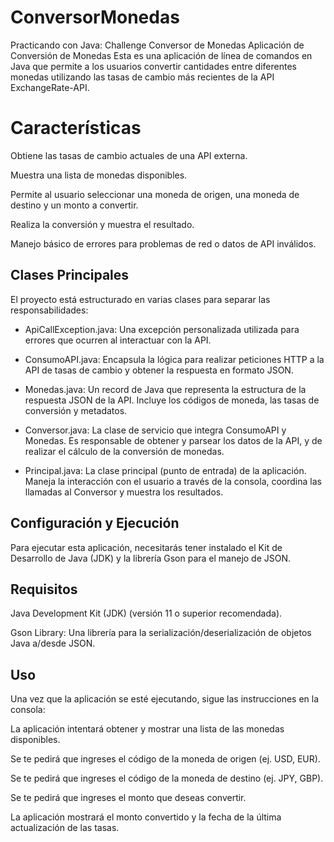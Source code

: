 # ConversorMonedas
Practicando con Java: Challenge Conversor de Monedas
Aplicación de Conversión de Monedas
Esta es una aplicación de línea de comandos en Java que permite a los usuarios convertir cantidades entre diferentes monedas utilizando las tasas de cambio más recientes de la API ExchangeRate-API.

# Características
Obtiene las tasas de cambio actuales de una API externa.

Muestra una lista de monedas disponibles.

Permite al usuario seleccionar una moneda de origen, una moneda de destino y un monto a convertir.

Realiza la conversión y muestra el resultado.

Manejo básico de errores para problemas de red o datos de API inválidos.

## Clases Principales
El proyecto está estructurado en varias clases para separar las responsabilidades:

* ApiCallException.java: Una excepción personalizada utilizada para errores que ocurren al interactuar con la API.

* ConsumoAPI.java: Encapsula la lógica para realizar peticiones HTTP a la API de tasas de cambio y obtener la respuesta en formato JSON.

* Monedas.java: Un record de Java que representa la estructura de la respuesta JSON de la API. Incluye los códigos de moneda, las tasas de conversión y metadatos.

* Conversor.java: La clase de servicio que integra ConsumoAPI y Monedas. Es responsable de obtener y parsear los datos de la API, y de realizar el cálculo de la conversión de monedas.

* Principal.java: La clase principal (punto de entrada) de la aplicación. Maneja la interacción con el usuario a través de la consola, coordina las llamadas al Conversor y muestra los resultados.

## Configuración y Ejecución
Para ejecutar esta aplicación, necesitarás tener instalado el Kit de Desarrollo de Java (JDK) y la librería Gson para el manejo de JSON.

## Requisitos
Java Development Kit (JDK) (versión 11 o superior recomendada).

Gson Library: Una librería para la serialización/deserialización de objetos Java a/desde JSON.

## Uso
Una vez que la aplicación se esté ejecutando, sigue las instrucciones en la consola:

La aplicación intentará obtener y mostrar una lista de las monedas disponibles.

Se te pedirá que ingreses el código de la moneda de origen (ej. USD, EUR).

Se te pedirá que ingreses el código de la moneda de destino (ej. JPY, GBP).

Se te pedirá que ingreses el monto que deseas convertir.

La aplicación mostrará el monto convertido y la fecha de la última actualización de las tasas.


